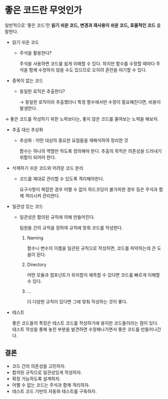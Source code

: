 # 좋은 코드란 무엇인가

일반적으로 ‘좋은 코드’란 **읽기 쉬운 코드, 변경과 재사용이 쉬운 코드, 효율적인 코드** 를 말한다.

- 읽기 쉬운 코드
    - 주석을 활용한다?
        
        주석을 사용하면 코드를 쉽게 이해할 수 있다. 하지만 함수를 수정할 때마다 주석을 함께 수정하지 않을 수도 있으므로 오히려 혼란을 야기할 수 있다.
        
- 중복이 없는 코드
    - 동일한 로직은 추출한다?
        
        → 동일한 로직이라 추출했더니 특정 함수에서만 수정이 필요해진다면, 비용이 발생한다.
        

→ 좋은 코드를 작성하기 위한 노력보다는, 좋지 않은 코드를 줄여보는 노력을 해보자.

- 추출 대신 추상화
    - 추상화 : 어떤 대상의 중요한 요점들을 재해석하여 정리한 것
        
        함수는 하나의 역할만 하도록 정의해야 한다. 추출의 목적은 의존성을 드러내기 위함이 되어야 한다.
        
- 삭제하기 쉬운 코드와 어려운 코드 분리
    - 코드를 제대로 관리할 수 있도록 격리해야한다.
        
        요구사항이 복잡한 경우 어쩔 수 없이 하드코딩이 불가피한 경우 등은 주석과 함께 격리시켜 관리한다.
        
- 일관성 있는 코드
    - 일관성은 합의된 규칙에 의해 만들어진다.
        
        팀원들 간의 규칙을 정하여 규칙에 맞춰 코드를 작성한다.
        
        1. Naming
            
            함수나 변수의 이름을 일관된 규칙으로 작성하면, 코드를 파악하는데 큰 도움이 된다.
            
        2. Directory
            
            어떤 모듈과 컴포넌트가 위치할지 예측할 수 있다면 코드를 빠르게 이해할 수 있다.
            
        3. …
            
            더 다양한 규칙이 있다면 그에 맞춰 작성하는 것이 좋다.
            
- 테스트
    
    좋은 코드들의 특징은 테스트 코드를 작성하기에 용이한 코드들이라는 점이 있다. 테스트 작성을 통해 놓친 부분을 발견하면 수정해나가면서 좋은 코드를 만들어나간다. 
    

## 결론

- 코드 간의 의존성을 고민하자.
- 합의된 규칙으로 일관성있게 작성하자.
- 확장 가능하도록 설계하자.
- 어쩔 수 없는 코드는 주석과 함께 격리하자.
- 테스트 코드 기반의 자동화 테스트를 구축하자.
